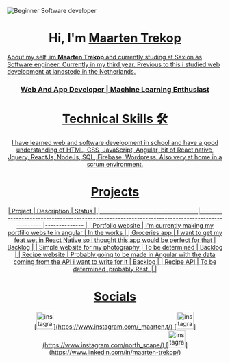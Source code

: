 ![Beginner Software developer](https://i.imgur.com/9Pdb6uA.jpg)

<h1 align="center" >Hi, I'm <a href="https://www.linkedin.com/in/maarten-trekop/" target="_blank">Maarten Trekop</h1>

About my self, im <b>Maarten Trekop</b> and currently studing at Saxion as Software engineer. Currently in my third year. Previous to this i studied web development at landstede in the Netherlands.
  
<h3 align="center"> Web And App Developer | Machine Learning Enthusiast </h3>

<div align="center">

  <h1>Technical Skills 🛠</h1>
  I have learned web and software development in school and have a good understanding of HTML, CSS, JavaScript, Angular, bit of React native, Jquery, ReactJs, NodeJs, SQL, Firebase, Wordpress. Also very at home in a scrum environment.
  
  <h1>Projects</h1>
| Project                           	| Description                                                                                   	| Status       	|
|-----------------------------------	|-----------------------------------------------------------------------------------------------	|--------------	|
| Portfolio website                 	| I'm currently making my portfilio website in angular                                          	| In the works 	|
| Groceries app                     	| I want to get my feat wet in React Native so i thought this app would be perfect for that     	| Backlog      	|
| Simple website for my photography 	| To be determined                                                                              	| Backlog      	|
| Recipe website                    	| Probably going to be made in Angular with the data coming from the API i want to write for it 	| Backlog      	|
| Recipe API                        	| To be determined, probably Rest.                                                              	|              	|
  
  
  <h1>Socials</h1>
  [<img src='https://cdn-icons-png.flaticon.com/512/174/174855.png' alt='instagram' height='40'>](https://www.instagram.com/_maarten.t/)                             [<img src='https://cdn-icons-png.flaticon.com/512/174/174855.png' alt='instagram' height='40'>](https://www.instagram.com/north_scape/)  
  [<img src='https://cdn-icons-png.flaticon.com/512/2111/2111499.png' alt='instagram' height='40'>](https://www.linkedin.com/in/maarten-trekop/)  
</div>
